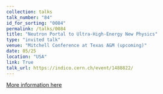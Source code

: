 ```yaml
---
collection: talks
talk_number: "84"
id_for_sorting: "0084"
permalink: /talks/0084
title: "Neutron Portal to Ultra-High-Energy New Physics" 
type: "invited talk"
venue: "Mitchell Conference at Texas A&M (upcoming)"
date: 05/25
location: "USA"
link: True 
talk_url: https://indico.cern.ch/event/1488822/ 
---
```


[More information here](https://indico.cern.ch/event/1488822/)
